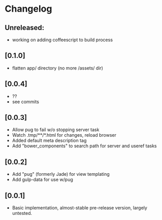 # Changelog

## Unreleased:
* working on adding coffeescript to build process

## [0.1.0]
* flatten app/ directory (no more /assets/ dir)

## [0.0.4]
* ?? 
* see commits

## [0.0.3]

* Allow pug to fail w/o stopping server task
* Watch .tmp/**/*.html for changes, reload browser
* Added default meta description tag
* Add "bower_components" to search path for server and useref tasks

## [0.0.2]

* Add "pug" (formerly Jade) for view templating
* Add gulp-data for use w/pug

## [0.0.1]

* Basic implementation, almost-stable pre-release version, largely untested. 
